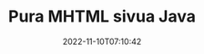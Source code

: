 ---
############################# Static ############################
layout: "auto-gen-merger"
date: 2022-11-10T07:10:42
draft: false
otherformats: odp ods odt one otp ott pdf pps ppsx ppt pptx rtf tex vdx vsdm vsdx

############################# Head ############################
head_title: "Pura MHTML sivua Java"
head_description: "Pura sivut nopeasti MHTML-tiedostosta Java:ssa. Tallenna uusi asiakirja, joka sisältää valitut sivut asiakirjojen yhdistämissovellusliittymän avulla."

############################# Header ############################
title: "Pura MHTML sivua Java"
description: "Pura MHTML sivut muutamalla rivillä Java-koodia."
bg_image: "https://cms.admin.containerize.com/templates/aspose/App_Themes/V3/images/bg/header1.png"
bg_overlay: false
button:
    enable: true
    icon: "fas fa-arrow-down"
    label: "Lataa ilmainen kokeiluversio"
    link: "https://downloads.groupdocs.com/merger/java"

############################# SubMenu ############################
submenu:
    enable: true

    left:
        img_alt: "GroupDocs.Merger for Java"
        image: "https://cms.admin.containerize.com/templates/groupdocs/images/product-logos/90x90-noborder/groupdocs-merger-java.png"
        product: "GroupDocs.Merger"
        platform: "Java"

    middle:
        button:

            # button loop
            - link: "https://apireference.groupdocs.com/merger/java"
              text: "API-viite"

            # button loop
            - link: "https://github.com/groupdocs-merger"
              text: "Esimerkkejä koodista"

            # button loop
            - link: "https://products.groupdocs.app/merger/family"
              text: "Live-demoja"

            # button loop
            - link: "https://purchase.groupdocs.com/pricing/merger/java"
              text: "Hinnoittelu"

    right:
        link_download: "https://downloads.groupdocs.com/merger"
        link_learn: "https://docs.groupdocs.com/merger/java"
        link_buy: "https://purchase.groupdocs.com"

############################# About ############################
about:
    enable: true
    title: "Tietoja GroupDocs.Merger for Java API:sta"
    content: |
        [GroupDocs.Merger for Java](/fi/merger/java/) tarjoaa yksinkertaisen ratkaisun turvallisesti yhdistää ja jakaa useiden dokumenttimuotojen välillä, mukaan lukien PDF, Microsoft Office (Word, Excel, PowerPoint , OneNote), OpenDocument, HTML, kuvat ja monet muut Java-sovelluksissa. Lisäämällä vain muutaman rivin koodia voit suorittaa useita dokumenttitoimintoja, kuten siirtää, poistaa, kiertää, vaihtaa, purkaa tai muuttaa asiakirjan sivujen suuntaa. Asiakirjojen yhdistämissovellusliittymä tukee myös asiakirjasivujen esikatselua kuvana asiakirjan rakenteen, muotoilun ja sivun sisällön analysoimiseksi.
        
        GroupDocs.Merger API on oikea valinta yritysratkaisuille, jotka tarvitsevat tiedostosivujen purkamisominaisuuksia. Näitä sovellusliittymiä tuetaan hyvin kaikissa tärkeimmissä käyttöjärjestelmissä ja alustoissa, mukaan lukien J2SE 7.0 (1.7), J2SE 8.0 (1.8), Java 10.

############################# Steps ############################
steps:
    enable: true
    title_left: "Pura MHTML tiedostosivua tuotteessa Java"
    content_left: |
        [GroupDocs.Merger for Java](/fi/merger/java/) tekee Java-kehittäjien helpoksi purkaa halutut sivut MHTML-tiedostosta ja tallentaa sen nimellä uuden tiedoston, joka sisältää valitut sivut muutaman helpon vaiheen avulla.
        
        * Alusta **ExtractOptions** sivunumeroilla, joiden pitäisi näkyä tuloksena olevassa asiakirjassa.
        * Luo uusi esiintymä **Yhdistys** ja anna lähdedokumentin polku rakentajaparametriksi.
        * Kutsu **extractPages** ja välitä **ExtractOptions**-objekti.
        * Soita **tallenna** ja määritä tiedostopolku tuloksena olevan asiakirjan tallentamiseksi.

    title_right: "Laitteistovaatimukset"
    content_right: |
        GroupDocs.Merger for Java API-liittymiä tuetaan kaikilla tärkeimmillä alustoilla ja käyttöjärjestelmillä. Ennen kuin suoritat alla olevan koodin, varmista, että sinulla on seuraavat edellytykset asennettuna järjestelmääsi.

        * Käyttöjärjestelmät: Microsoft Windows, Linux, MacOS
        * Kehitysympäristöt: NetBeans, IntelliJ IDEA, Eclipse
        * Kehykset: J2SE 7.0 (1.7), J2SE 8.0 (1.8), Java 10
        * Lataa tuotteen GroupDocs.Merger for Java uusin versio osoitteesta [Maven](https://repository.groupdocs.com/webapp/#/artifacts/browse/tree/General/repo/com/groupdocs/groupdocs-merger)
         
    code: |
     {{% merger/additional-styles %}}
     {{< merger/code-merger title="Kuinka purkaa MHTML tiedostosivut käyttämällä Java esimerkkikoodia">}}

        ```java    
        // Pura MHTML tiedostosivua GroupDocs.Merger API:lla
        // Alusta ExtractOptions-luokka valituilla sivunumeroilla
        ExtractOptions extractOptions = new ExtractOptions(new int[] { 2, 5 });

        // Toteuta yhdistäminen syötteellä MHTML
        Merger merger = new Merger("input.mhtml");

        // Kutsu extractPages-metodi ja välitä ExtractOptions-objekti sille
        merger.extractPages(extractOptions);
    
        // Kutsu tallennusmenetelmä tallentaaksesi tulostetun asiakirjan puretuilla sivuilla
        merger.save("output.mhtml");
        ```
     {{< /merger/code-merger >}}

############################# Demos ############################
demos:
    enable: true
    title: "Live-esittelyt - Pura MHTML sivua verkossa"
    content: |
       Pura MHTML tiedostosivua heti käymällä [GroupDocs.Merger Live Demos](https://products.groupdocs.app/splitter/extract-pages/mhtml) -sivustolla.
       Live-demolla on seuraavat edut.
        
############################# About Formats ############################
about_formats:
    enable: true

############################# More Formats ############################
more_formats:
    enable: true
    title: "Pura sivut muista asiakirjamuodoista"
    content: |
        Java dokumentoi yhdistämis- ja split-sovellusliittymän tiedostomuodoille ja kuville. Pura joitain suosittuja tiedostomuotoja alla kuvatulla tavalla.

############################# Back to top ###############################
back_to_top:
    enable: true
---